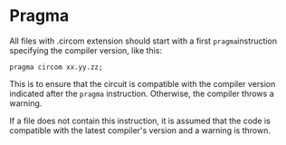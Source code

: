 # Pragma

All files with .circom extension should start with a first `pragma`instruction specifying the compiler version, like this: 

```text
pragma circom xx.yy.zz;
```

This is to ensure that the circuit is compatible with the compiler version indicated after the `pragma` instruction. Otherwise, the compiler throws a warning. 

If a file does not contain this instruction, it is assumed that the code is compatible with the latest compiler's version and a warning is thrown.

